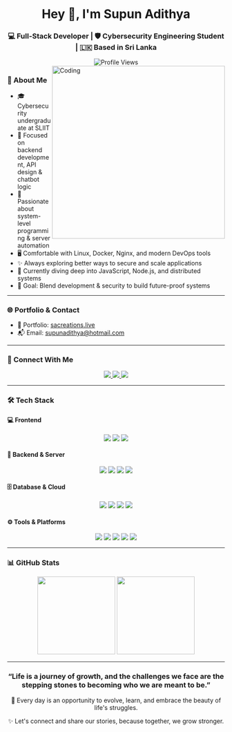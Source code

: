 <div align="center">
  <h1>Hey 👋, I'm Supun Adithya</h1>
  <h3>💻 Full-Stack Developer | 🛡️ Cybersecurity Engineering Student | 🇱🇰 Based in Sri Lanka</h3>
  <img src="https://komarev.com/ghpvc/?username=supun-adithya&label=Profile%20views&color=0e75b6&style=flat" alt="Profile Views" />
</div>

<img align="right" alt="Coding" width="400" src="https://cdn.dribbble.com/users/1162077/screenshots/3848914/programmer.gif">

### 🚀 About Me

- 🎓 Cybersecurity undergraduate at SLIIT  
- 🔧 Focused on backend development, API design & chatbot logic  
- 🧠 Passionate about system-level programming & server automation  
- 🖥️ Comfortable with Linux, Docker, Nginx, and modern DevOps tools  
- ✨ Always exploring better ways to secure and scale applications  
- 📌 Currently diving deep into JavaScript, Node.js, and distributed systems  
- 🎯 Goal: Blend development & security to build future-proof systems

---

### 🌐 Portfolio & Contact
- 🔗 Portfolio: [sacreations.live](https://sacreations.live)
- 📬 Email: [supunadithya@hotmail.com](mailto:hi@supunadithya.com)

---

### 🤝 Connect With Me
<p align="center">
  <a href="https://linkedin.com/in/supun-adithya" target="_blank">
    <img src="https://img.shields.io/badge/LinkedIn-0A66C2?style=for-the-badge&logo=linkedin&logoColor=white" />
  </a>
  <a href="https://fb.com/supunadithya2003" target="_blank">
    <img src="https://img.shields.io/badge/Facebook-1877F2?style=for-the-badge&logo=facebook&logoColor=white" />
  </a>
  <a href="https://discord.gg/9DqWCgGy3g" target="_blank">
    <img src="https://img.shields.io/badge/Discord-5865F2?style=for-the-badge&logo=discord&logoColor=white" />
  </a>
</p>

---

### 🛠️ Tech Stack

#### 💻 Frontend
<p align="center">
  <img src="https://img.shields.io/badge/React-20232A?style=for-the-badge&logo=react&logoColor=61DAFB" />
  <img src="https://img.shields.io/badge/JavaScript-F7DF1E?style=for-the-badge&logo=javascript&logoColor=black" />
  <img src="https://img.shields.io/badge/TypeScript-007ACC?style=for-the-badge&logo=typescript&logoColor=white" />
</p>

#### 🔧 Backend & Server
<p align="center">
  <img src="https://img.shields.io/badge/Node.js-339933?style=for-the-badge&logo=node.js&logoColor=white" />
  <img src="https://img.shields.io/badge/Express.js-000000?style=for-the-badge&logo=express&logoColor=white" />
  <img src="https://img.shields.io/badge/Go-00ADD8?logo=Go&logoColor=white&style=for-the-badge"/>
  <img src="https://img.shields.io/badge/Python-3776AB?style=for-the-badge&logo=python&logoColor=white" />
</p>

#### 🗄️ Database & Cloud
<p align="center">
  <img src="https://img.shields.io/badge/MongoDB-4EA94B?style=for-the-badge&logo=mongodb&logoColor=white" />
  <img src="https://img.shields.io/badge/MySQL-4479A1?style=for-the-badge&logo=mysql&logoColor=white" />
  <img src="https://img.shields.io/badge/AWS-232F3E?style=for-the-badge&logo=amazon-aws&logoColor=white" />
  <img src="https://img.shields.io/badge/firebase-ffca28?style=for-the-badge&logo=firebase&logoColor=black"/>
</p>

#### ⚙️ Tools & Platforms
<p align="center">
  <img src="https://img.shields.io/badge/Docker-0db7ed?style=for-the-badge&logo=docker&logoColor=white" />
  <img src="https://img.shields.io/badge/Nginx-269539?style=for-the-badge&logo=nginx&logoColor=white" />
  <img src="https://img.shields.io/badge/Linux-FCC624?style=for-the-badge&logo=linux&logoColor=black" />
  <img src="https://img.shields.io/badge/Git-F14E32?style=for-the-badge&logo=git&logoColor=white" />
  <img src="https://img.shields.io/badge/Figma-F24E1E?style=for-the-badge&logo=figma&logoColor=white" />
</p>

---

### 📊 GitHub Stats
<div align="center">
  <img height="180em" src="https://github-readme-stats.vercel.app/api?username=sacreations&show_icons=true&theme=tokyonight&include_all_commits=true&count_private=true" />
  <img height="180em" src="https://github-readme-stats.vercel.app/api/top-langs/?username=sacreations&layout=compact&langs_count=8&theme=tokyonight" />
</div>

---

<div align="center">
  <h3>“Life is a journey of growth, and the challenges we face are the stepping stones to becoming who we are meant to be.”</h3>
  <p>🌱 Every day is an opportunity to evolve, learn, and embrace the beauty of life's struggles.</p>
  <p>✨ Let's connect and share our stories, because together, we grow stronger.</p>
</div>

